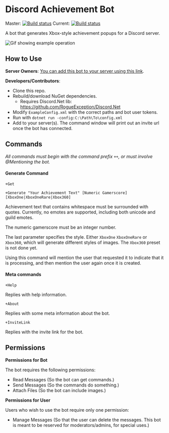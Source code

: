 # Discord Achievement Bot
Master: [![Build status](https://ci.appveyor.com/api/projects/status/9ap9d3d2cb6uw36s/branch/master?svg=true)](https://ci.appveyor.com/project/Chris-Johnston/discordachievementbot/branch/master)
Current: [![Build status](https://ci.appveyor.com/api/projects/status/9ap9d3d2cb6uw36s?svg=true)](https://ci.appveyor.com/project/Chris-Johnston/discordachievementbot)

A bot that generates Xbox-style achievement popups for a Discord server.

![Gif showing example operation][ExampleGif]

## How to Use

**Server Owners**: [You can add this bot to your server using this link](https://discordapp.com/oauth2/authorize?client_id=347632041300328459&scope=bot).

**Developers/Contributors**:

- Clone this repo.
- Rebuild/download NuGet dependencies.
  - Requires Discord.Net lib: https://github.com/RogueException/Discord.Net
- Modify `ExampleConfig.xml` with the correct paths and bot user tokens.
- Run with `dotnet run -config:C:\Path\To\config.xml`
- Add to your server(s). The command window will print out an invite url once the bot has connected.


## Commands

_All commands must begin with the command prefix `++`, or must involve @Mentioning the bot._

#### Generate Command

```
+Get

+Generate "Your Achievement Text" [Numeric Gamerscore] [XboxOne|XboxOneRare|Xbox360]
```

Achievement text that contains whitespace must be surrounded with quotes. Currently,
no emotes are supported, including both unicode and guild emotes.

The numeric gamerscore must be an integer number.

The last parameter specifies the style. Either `XboxOne` `XboxOneRare` or `Xbox360`,
which will generate different styles of images. The `Xbox360` preset is not done yet.

Using this command will mention the user that requested it to indicate that it is processing, and then mention the user again once it is created.

#### Meta commands

```
+Help
```

Replies with help information.

```
+About
```

Replies with some meta information about the bot.

```
+InviteLink
```

Replies with the invite link for the bot.


## Permissions

**Permissions for Bot**

The bot requires the following permissions:

- Read Messages (So the bot can get commands.)
- Send Messages (So the commands do something.)
- Attach Files (So the bot can include images.)

**Permissions for User**

Users who wish to use the bot require only one permission:

- Manage Messages (So that the user can delete the messages. This bot is meant to be reserved for moderators/admins, for special uses.)

[ExampleGif]: http://i.imgur.com/9lzwx6j.gif

